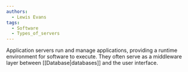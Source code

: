 ```yaml
---
authors: 
  - Lewis Evans
tags:
  - Software
  - Types_of_servers
---
```

Application servers run and manage applications, providing a runtime environment for software to execute. They often serve as a middleware layer between [[Database|databases]] and the user interface.